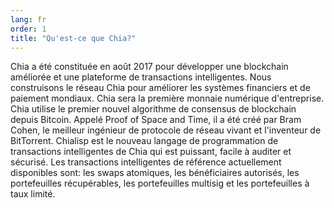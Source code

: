 ```yaml
---
lang: fr
order: 1
title: "Qu'est-ce que Chia?"
---
```


Chia a été constituée en août 2017 pour développer une blockchain améliorée et une plateforme de transactions intelligentes. Nous construisons le réseau Chia pour améliorer les systèmes financiers et de paiement mondiaux. Chia sera la première monnaie numérique d'entreprise. Chia utilise le premier nouvel algorithme de consensus de blockchain depuis Bitcoin. Appelé Proof of Space and Time, il a été créé par Bram Cohen, le meilleur ingénieur de protocole de réseau vivant et l'inventeur de BitTorrent. Chialisp est le nouveau langage de programmation de transactions intelligentes de Chia qui est puissant, facile à auditer et sécurisé. Les transactions intelligentes de référence actuellement disponibles sont: les swaps atomiques, les bénéficiaires autorisés, les portefeuilles récupérables, les portefeuilles multisig et les portefeuilles à taux limité.
